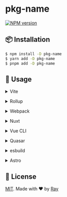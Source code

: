 # pkg-name

[![NPM version](https://img.shields.io/npm/v/pkg-name?color=a1b858&label=)](https://www.npmjs.com/package/pkg-name)

## 📦 Installation

```bash
$ npm install -D pkg-name
$ yarn add -D pkg-name
$ pnpm add -D pkg-name
```

## 🚀 Usage

<details>
<summary>Vite</summary><br>

```ts
// vite.config.ts
import PkgName from "pkg-name/vite";

export default defineConfig({
	plugins: [
		PkgName({
			/* options */
		}),
	],
});
```

<br></details>

<details>
<summary>Rollup</summary><br>

```ts
// rollup.config.js
import PkgName from "pkg-name/rollup";

export default {
	plugins: [
		PkgName({
			/* options */
		}),
		// other plugins
	],
};
```

<br></details>

<details>
<summary>Webpack</summary><br>

```ts
// webpack.config.js
module.exports = {
	/* ... */
	plugins: [
		require("pkg-name/webpack")({
			/* options */
		}),
	],
};
```

<br></details>

<details>
<summary>Nuxt</summary><br>

```ts
// nuxt.config.ts
export default defineNuxtConfig({
	modules: ["pkg-name/nuxt"],
	pkgName: {
		/* options */
	},
});
```

<br></details>

<details>
<summary>Vue CLI</summary><br>

```ts
// vue.config.js
module.exports = {
	configureWebpack: {
		plugins: [
			require("pkg-name/webpack")({
				/* options */
			}),
		],
	},
};
```

<br></details>

<details>
<summary>Quasar</summary><br>

```ts
// quasar.conf.js [Vite]
module.exports = {
	vitePlugins: [
		[
			"pkg-name/vite",
			{
				/* options */
			},
		],
	],
};
```

```ts
// quasar.conf.js [Webpack]
const PkgNamePlugin = require("pkg-name/webpack");

module.exports = {
	build: {
		chainWebpack(chain) {
			chain.plugin("pkg-name").use(
				PkgNamePlugin({
					/* options */
				}),
			);
		},
	},
};
```

<br></details>

<details>
<summary>esbuild</summary><br>

```ts
// esbuild.config.js
import { build } from "esbuild";

build({
	/* ... */
	plugins: [
		require("pkg-name/esbuild")({
			/* options */
		}),
	],
});
```

<br></details>

<details>
<summary>Astro</summary><br>

```ts
// astro.config.mjs
import PkgName from "pkg-name/astro";

export default defineConfig({
	integrations: [
		PkgName({
			/* options */
		}),
	],
});
```

<br></details>

## 📝 License

[MIT](./LICENSE). Made with ❤️ by [Ray](https://github.com/so1ve)
